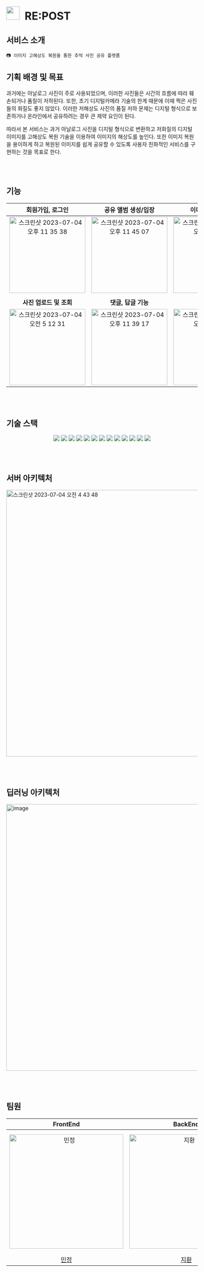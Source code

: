 <h1><img width="35" src="https://github.com/MJU-Capstone-Album2Me/REPOST-Backend/assets/64758861/61a29d49-3c83-4a95-a929-86ede76598fd"/>&nbsp;&nbsp;RE:POST</h1>

## 서비스 소개
```
📷 이미지 고해상도 복원을 통한 추억 사진 공유 플랫폼
```
## 기획 배경 및 목표
과거에는 아날로그 사진이 주로 사용되었으며, 이러한 사진들은 시간의 흐름에 따라 훼손되거나 품질이 저하된다. 또한, 초기 디지털카메라 기술의 한계 때문에 이때 찍은 사진들의 화질도 좋지 않았다.
이러한 저해상도 사진의 품질 저하 문제는 디지털 형식으로 보존하거나 온라인에서 공유하려는 경우 큰 제약 요인이 된다.
<p></p>
따라서 본 서비스는 과거 아날로그 사진을 디지털 형식으로 변환하고 저화질의 디지털 이미지를 고해상도 복원 기술을 이용하여 이미지의 해상도를 높인다.
또한 이미지 복원을 용이하게 하고 복원된 이미지를 쉽게 공유할 수 있도록 사용자 친화적인 서비스를 구현하는 것을 목표로 한다.

<br><br>
## 기능
|                                                                                <b>회원가입, 로그인</b>                                                                                 |                                                                               <b>공유 앨범 생성/입장</b>                                                                               |                                                                               <b>이미지 복원 기능</b>                                                                                |
|:-------------------------------------------------------------------------------------------------------------------------------------------------------------------------------:|:------------------------------------------------------------------------------------------------------------------------------------------------------------------------------:|:-----------------------------------------------------------------------------------------------------------------------------------------------------------------------------:|
|  <img src="https://github.com/MJU-Capstone-Album2Me/REPOST-Backend/assets/64758861/bdb121d0-5d6e-4473-a230-6f6cac4e1216" height=200 alt="스크린샷 2023-07-04 오후 11 35 38">  | <img src="https://github.com/MJU-Capstone-Album2Me/REPOST-Backend/assets/64758861/645a5301-f6be-4c52-8a8b-895f5b9f95d0" height=200 alt="스크린샷 2023-07-04 오후 11 45 07">  | <img src="https://github.com/MJU-Capstone-Album2Me/REPOST-Backend/assets/64758861/97f869ed-6be5-4deb-aa52-87cd7d076d50" height=200 alt="스크린샷 2023-07-04 오전 5 11 18"> |
|                                                                                                                                                                                 |                                                                                                                                                                                |                                                                                                                                                                               |
|                                                                               <b>사진 업로드 및 조회</b>                                                                                |                                                                                <b>댓글, 답글 기능</b>                                                                                |                                                                                 <b>알림 기능</b>                                                                                  |
| <img src="https://github.com/MJU-Capstone-Album2Me/REPOST-Backend/assets/64758861/26780008-be0e-49a3-88f7-9244b2b7d7a4" height=200 alt="스크린샷 2023-07-04 오전 5 12 31" >  | <img src="https://github.com/MJU-Capstone-Album2Me/REPOST-Backend/assets/64758861/51062d5d-5891-4c28-a9a0-4abe5c4b1bbf" height=200 alt="스크린샷 2023-07-04 오후 11 39 17" > | <img src="https://github.com/MJU-Capstone-Album2Me/REPOST-Backend/assets/64758861/e5a45f40-b98e-45ec-b16a-4bfd2e40d437" height=200 alt="스크린샷 2023-07-04 오전 5 09 32"> |



<br><br>
## 기술 스택
<p align="center">
<img src="https://img.shields.io/badge/Java 17-008FC7?style=for-the-badge&logo=Java&logoColor=white"/>
<img src="https://img.shields.io/badge/spring 3.0.6-%236DB33F.svg?style=for-the-badge&logo=spring&logoColor=white"/>
<img src="https://img.shields.io/badge/Spring Security-6DB33F?style=for-the-badge&logo=Spring Security&logoColor=white"/>
<img src="https://img.shields.io/badge/Spring Data JPA-6DB33F?style=for-the-badge&logo=JPA&logoColor=white"/>
<img src="https://img.shields.io/badge/-QueryDSL-blue?style=for-the-badge"/>
<img src="https://img.shields.io/badge/mysql-%2300f.svg?style=for-the-badge&logo=mysql&logoColor=white"/>
<img src="https://img.shields.io/badge/-FastAPI-0C9B8C?style=for-the-badge&logo=fastAPI&logoColor=white"/>
<img src="https://img.shields.io/badge/-pytorch-F17259?style=for-the-badge&logo=pytorch&logoColor=white"/>
<img src="https://img.shields.io/badge/GitHub Actions-2088FF?style=for-the-badge&logo=GitHub Actions&logoColor=white"/>
<img src="https://img.shields.io/badge/Amazon EC2-FF9900?style=for-the-badge&logo=Amazon EC2&logoColor=white"/>
<img src="https://img.shields.io/badge/Amazon RDS-527FFF?style=for-the-badge&logo=Amazon RDS&logoColor=white"/>
<img src="https://img.shields.io/badge/Amazon S3-E15343?style=for-the-badge&logo=Amazon S3&logoColor=white"/>
<img src="https://img.shields.io/badge/Amazon CodeDeploy-82A450?style=for-the-badge&logo=Amazon CodeDeploy&logoColor=white"/>
</p>
<br><br>

## 서버 아키텍처 
<img src="https://github.com/MJU-Capstone-Album2Me/REPOST-Backend/assets/64758861/5586433a-cbb5-4c5a-9732-0edf9e0813cd" width="700" alt="스크린샷 2023-07-04 오전 4 43 48"/>

<br><br>
## 딥러닝 아키텍처
<img src="https://github.com/MJU-Capstone-Album2Me/REPOST-Backend/assets/64758861/b4c2ab8b-551f-4d08-9573-3c1c94f66e1c" width="700" alt="image"/>

<br><br>
## 팀원
|                                        FrontEnd                                         |                                                                 BackEnd                                                                 |                                         BackEnd                                         |                                           AI                                            |
|:---------------------------------------------------------------------------------------:|:---------------------------------------------------------------------------------------------------------------------------------------:|:---------------------------------------------------------------------------------------:|:---------------------------------------------------------------------------------------:|
| <img src="https://avatars.githubusercontent.com/u/61917990?v=4" width=300px, alt="민정"/> | <img src="https://avatars.githubusercontent.com/u/64758861?s=400&u=443100cf08a52f162415c234efc7417162540ca1&v=4" width=300px, alt="지환"> | <img src="https://avatars.githubusercontent.com/u/59856002?v=4" width=300px, alt="원준"/> | <img src="https://avatars.githubusercontent.com/u/91061904?v=4" width=320px, alt="정석"/> |
|                          [민정](https://github.com/CHO-MINJUNG)                           |                                                    [지환](https://github.com/stophwan)                                                    |                           [원준](https://github.com/wonjunYou)                            |                           [정석](https://github.com/jeongseok5)                           | 
